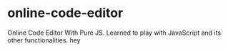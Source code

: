 # online-code-editor
Online Code Editor With Pure JS.
Learned to play with JavaScript and its other functionalities.
hey 
